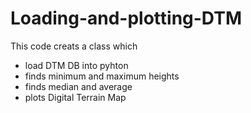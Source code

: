 # Loading-and-plotting-DTM
This code creats a class which
- load DTM DB into pyhton
- finds minimum and maximum heights
- finds median and average
- plots Digital Terrain Map
